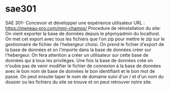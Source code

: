 # sae301
SAE 301- Concevoir et développer une expérience utilisateur
URL : https://meneau-pro.com/mmi-champs/
Procedure de réinstallation du site:
On vient exporter la base de données depuis le phpmyadmin du localhost. On met cet export avec tous les fichiers que l'on zip pour mettre le zip sur le gestionnaire de fichier de l'hebergeur choisi.
On prend le fichier d'export de la base de données et on l'importe dans la base de données créer sur l'hebergeur. On fera attention a créer un utilisateur sur cette base de données qui à tous les privilèges.
Une fois la base de données crée on n'oubie pas de venir modifier le fichier de connexion à la base de données avec le bon nom de base de données le bon identifiant et le bon mot de passe.
On peut ensuite taper le nom de domaine suivi d'un / et d'un nom du dossier ou les fichiers du site se trouve et on peut retrouver notre site.

